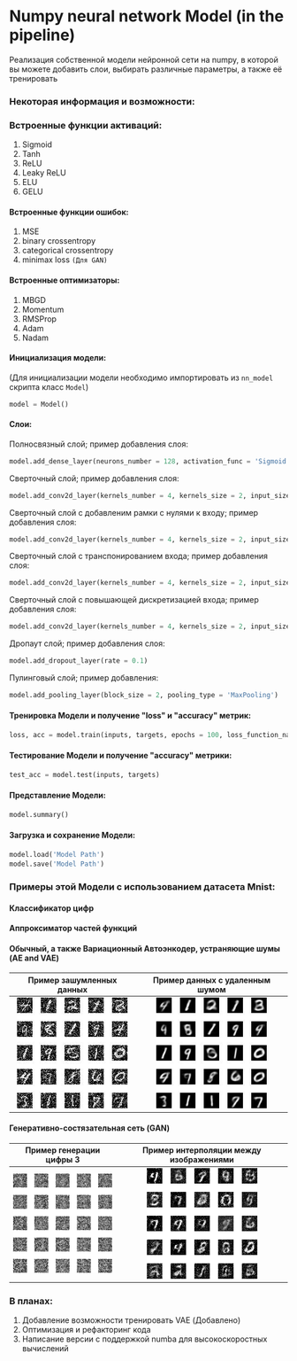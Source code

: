 # Numpy neural network Model (in the pipeline)
Реализация собственной модели нейронной сети на numpy, в которой вы можете добавить слои, выбирать различные параметры, а также  её тренировать

### Некоторая информация и возможности:

### Встроенные функции активаций:
1) Sigmoid
2) Tanh
3) ReLU
4) Leaky ReLU
5) ELU
6) GELU

#### Встроенные функции ошибок:
1) MSE
2) binary crossentropy
3) categorical crossentropy
4) minimax loss `(Для GAN)`

#### Встроенные оптимизаторы:
1) MBGD
2) Momentum
3) RMSProp
4) Adam
5) Nadam

#### Инициализация модели:
(Для инициализации модели необходимо импортировать из `nn_model` скрипта класс `Model`)
```python
model = Model()
```

#### Слои:
Полносвязный слой; пример добавления слоя:

```python
model.add_dense_layer(neurons_number = 128, activation_func = 'Sigmoid', bias = 0)
```

Сверточный слой; пример добавления слоя:
```python
model.add_conv2d_layer(kernels_number = 4, kernels_size = 2, input_size = 3, activation_func = 'Sigmoid', bias = 0)
```
Сверточный слой с добавленим рамки с нулями к входу; пример добавления слоя:
```python
model.add_conv2d_layer(kernels_number = 4, kernels_size = 2, input_size = 3, padding = 1, activation_func = 'Sigmoid', bias = 0)
```
Сверточный слой с транспонированием входа; пример добавления слоя:
```python
model.add_conv2d_layer(kernels_number = 4, kernels_size = 2, input_size = 3, transposing_stride = 2, activation_func = 'Sigmoid', bias = 0)
```

Сверточный слой с повышающей дискретизацией входа; пример добавления слоя:
```python
model.add_conv2d_layer(kernels_number = 4, kernels_size = 2, input_size = 3, upsampling_scale_factor = 2, activation_func = 'Sigmoid', bias = 0)
```
Дропаут слой; пример добавления слоя:
```python
model.add_dropout_layer(rate = 0.1)
```
Пулинговый слой; пример добавления:
```python
model.add_pooling_layer(block_size = 2, pooling_type = 'MaxPooling')
```
#### Тренировка Модели и получение "loss" и  "accuracy" метрик:
```python
loss, acc = model.train(inputs, targets, epochs = 100, loss_function_name = 'MSE', optimizer_name = 'Nadam', batch_size = 1, alpha = 0.001)
```
#### Тестирование Модели и получение "accuracy" метрики:
```python
test_acc = model.test(inputs, targets)
```
#### Представление Модели:
```python
model.summary()
```
#### Загрузка и сохранение Модели:
```python
model.load('Model Path')
model.save('Model Path')
```
### Примеры этой Модели с использованием датасета Mnist:
#### Классификатор цифр
#### Аппроксиматор частей функций
#### Обычный, а также Вариационный Автоэнкодер, устраняющие шумы (AE and VAE)

Пример зашумленных данных |  Пример данных с удаленным шумом
:-------------------------:|:-------------------------:
![](https://raw.githubusercontent.com/AkiRusProd/numpy-nn-model/master/examples/autoencoder%20images/ae%20noised%20set%20of%20images.jpeg)  |  ![](https://raw.githubusercontent.com/AkiRusProd/numpy-nn-model/master/examples/autoencoder%20images/ae%20denoised%20set%20of%20images.jpeg)

#### Генеративно-состязательная сеть (GAN)

Пример генерации цифры 3   |  Пример интерполяции между изображениями
:-------------------------:|:-------------------------:
![](https://raw.githubusercontent.com/AkiRusProd/numpy-nn-model/master/examples/generated%20images/3%20training%20process.gif)  |  ![](https://raw.githubusercontent.com/AkiRusProd/numpy-nn-model/master/examples/generated%20images/images%20latent%20dim.gif)


### В планах:
1) Добавление возможности тренировать VAE (Добавлено)
2) Оптимизация и рефакторинг кода
3) Написание версии с поддержкой numba для высокоскоростных вычислений
